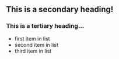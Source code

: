 ## This is a secondary heading!
### This is a tertiary heading…

* first item in list
* second item in list
* third item in list